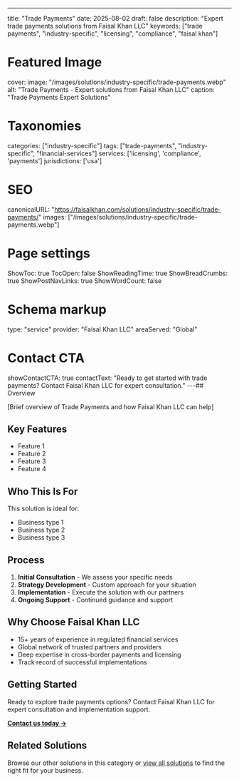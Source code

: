 ---
title: "Trade Payments"
date: 2025-08-02
draft: false
description: "Expert trade payments solutions from Faisal Khan LLC"
keywords: ["trade payments", "industry-specific", "licensing", "compliance", "faisal khan"]

# Featured Image
cover:
    image: "/images/solutions/industry-specific/trade-payments.webp"
    alt: "Trade Payments - Expert solutions from Faisal Khan LLC"
    caption: "Trade Payments Expert Solutions"

# Taxonomies
categories: ["industry-specific"]
tags: ["trade-payments", "industry-specific", "financial-services"]
services: ['licensing', 'compliance', 'payments']
jurisdictions: ['usa']

# SEO
canonicalURL: "https://faisalkhan.com/solutions/industry-specific/trade-payments/"
images: ["/images/solutions/industry-specific/trade-payments.webp"]

# Page settings
ShowToc: true
TocOpen: false
ShowReadingTime: true
ShowBreadCrumbs: true
ShowPostNavLinks: true
ShowWordCount: false

# Schema markup
type: "service"
provider: "Faisal Khan LLC"
areaServed: "Global"

# Contact CTA
showContactCTA: true
contactText: "Ready to get started with trade payments? Contact Faisal Khan LLC for expert consultation."
---## Overview

[Brief overview of Trade Payments and how Faisal Khan LLC can help]

## Key Features

- Feature 1
- Feature 2  
- Feature 3
- Feature 4

## Who This Is For

This solution is ideal for:

- Business type 1
- Business type 2
- Business type 3

## Process

1. **Initial Consultation** - We assess your specific needs
2. **Strategy Development** - Custom approach for your situation  
3. **Implementation** - Execute the solution with our partners
4. **Ongoing Support** - Continued guidance and support

## Why Choose Faisal Khan LLC

- 15+ years of experience in regulated financial services
- Global network of trusted partners and providers
- Deep expertise in cross-border payments and licensing
- Track record of successful implementations

## Getting Started

Ready to explore trade payments options? Contact Faisal Khan LLC for expert consultation and implementation support.

**[Contact us today →](mailto:contact@faisalkhan.com)**

## Related Solutions

Browse our other solutions in this category or [view all solutions](/solutions/) to find the right fit for your business.
